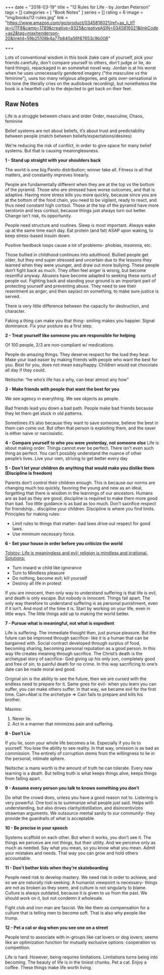 +++
date = "2018-03-19"
title = "12 Rules for Life - by Jordan Peterson"
tags = []
categories = [
    "Book Notes"
]
series = []
rating = 6
image = "img/books/12-rules.jpg"
link = "https://www.amazon.com/gp/product/0345816021/ref=as_li_tl?ie=UTF8&camp=1789&creative=9325&creativeASIN=0345816021&linkCode=as2&tag=maxhenderson-20&linkId=59b25108b4a77b840a56f87653c9b006"

+++

Lots of conventional wisdom in this book (take care of yourself, pick your friends carefully, don't compare yourself to others, don't judge or lie, do hard things), repackaged in an somewhat novel way. Jordan is at his worst when he uses unnecessarily gendered imagery ("the masculine vs the feminine"), uses too many religious allegories, and gets over-sensational in his tone (he literally cries on the audiobook recording), but nonetheless the book is a heartfelt call to the dejected to get back on their feet.

<h2>Raw Notes</h2>

Life is a struggle between chaos and order
Order, masculine; Chaos, feminine

Belief systems are not about beliefs, it’s about trust and predictability between people (match between beliefs/expectations/desires)

We’re reducing the risk of conflict, in order to give space for many belief systems. But that is causing meaninglessness.

**1 - Stand up straight with your shoulders back**

The world is one big Pareto distribution; winner take all. Fitness is all that matters, and constantly improves linearly.

People are fundamentally different when they are at the top vs the bottom of the pyramid. Those who are stressed have worse outcomes, and that is adaptive. Having more stress kills you more quickly, because since you are at the bottom of the food chain, you need to be vigilant, ready to react, and thus need constant high cortisol. Those at the top of the pyramid have more serotonin and less cortisol, because things just always turn out better. Change isn’t risk, its opportunity.

People need structure and routines. Sleep is most important. Always wake up at the same time each day. Eat protein (and fat) ASAP upon waking, to keep stress-based insulin down.

Positive feedback loops cause a lot of problems- phobias, insomnia, etc.

Those bullied in childhood continues into adulthood. Bullied people get older, but they end super stressed and uncertain due to the lessons they learned when they were younger, and draw out more bullying. These people don’t fight back as much. They often feel anger is wrong, but become resentful anyway. Abusers have become adapted to seeking these sorts of people out. Fighting back and standing your ground is an important part of protecting yourself and preventing abuse. They need to see their resentment as anger, and then say/act on something, to make sure justice is served.

There is very little difference between the capacity for destruction, and character. 

Faking a thing can make you that thing- smiling makes you happier. Signal dominance. Fix your posture as a first step.

**2 - Treat yourself like someone you are responsible for helping**

Of 100 people, 2/3 are non-compliant w/ medications. 

People do amazing things. They deserve respect for the load they bear. Make your load easier by making friends with people who want the best for you. Best for you, does not mean easy/happy. Children would eat chocolate all day if they could.

Neitsche: “he who’s life has a why, can bear almost any how”

**3 - Make friends with people that want the best for you**

We see agency in everything. We see objects as people.

Bad friends lead you down a bad path. People make bad friends because they let them get stuck in old patterns.

Sometimes it’s also because they want to save someone, believe the best in them can come out. But often that person is exploiting them, and the saver is either naive or narcissistic.

**4 - Compare yourself to who you were yesterday, not someone else**
Life is about making order. Things cannot ever be perfect. There isn’t even such thing as perfect. You can’t possibly understand the nuance of other people’s lives. Live your own, striving to get better every day

**5 - Don’t let your children do anything that would make you dislike them (Discipline is freedom)**

Parents don’t control their children enough. This is because our norms are changing much too quickly, favoring the young and new as an ideal, forgetting that there is wisdom in the learnings of our ancestors. Humans are as bad as they are good; discipline is required to make them more good than bad. Too little guidance is as bad as too much. Don’t sacrifice respect for friendship... discipline your children. Discipline is where you find limits. 
Principles for making rules:
- Limit rules to things that matter- bad laws drive out respect for good laws. 
- Use minimum necessary force. 

**6 - Set your house in order before you criticize the world**

<u>Tolstoy: Life is meaningless and evil; religion is mindless and irrational. Solutions:</u><br>
- Turn inward w child like ignorance<br>
- Turn to Mindless pleasure<br>
- Do nothing, become evil; kill yourself<br>
- Destroy all life in protest

If you are innocent, then only way to understand suffering is that life is evil, and death is only escape. But nobody is innocent. Things fall apart. The only way therefore to understand suffering is as personal punishment, even if it isn’t. And most of the time it is. Start by working on your life, even in little ways. The little things add up to making the world better. 

**7 - Pursue what is meaningful, not what is expedient**

Life is suffering. The immediate thought then, just pursue pleasure. But the future can be improved through sacrifice- like it is a human that can be bargained with. Social contract developed through surplus of food, becoming sharing, becoming personal reputation as a good person. In this way life creates meaning through sacrifice. The Christ’s death is the archetypal story of sacrifice- God giving up his only son, completely good and free of sin, to painful death for no crime. In this way sacrificing to one’s date can be made moral and good.

Original sin is the ability to see the future, then we are cursed with the endless need to prepare for it. Same goes for evil- when you learn you can suffer, you can make others suffer. In that way, we became evil for the first time. Cain+Abel is the archetype => Cain fails to prepare and kills his brother. 

Maxims:
1) Never lie. 
2) Act in a manner that minimizes pain and suffering.

**8 - Don’t Lie**

If you lie, soon your whole life becomes a lie. Especially if you lie to yourself. You lose the ability to see reality. In that way, omission is as bad as commission. The entirety of corruption stems from the willingness to lie in the personal, intimate sphere.

Neitsche: a mans worth is the amount of truth he can tolerate. Every new learning is a death. But telling truth is what keeps things alive, keeps things from falling apart.

**9 - Assume every person you talk to knows something you don’t**

Do what the crowd does, unless you have a good reason not to. Listening is very powerful. One tool is to summarize what people just said. Helps with understanding, but also drives clarity/distillation, and disincentivizes strawman arguments. We outsource mental sanity to our community- they provide the guardrails of what is acceptable.

**10 - Be precise in your speech**

Systems scaffold on each other. But when it works, you don’t see it. The things we perceive are not things, but their utility. And we perceive only as much as needed. Say what you mean, so you know what you mean. Admit your mistakes and needs. That way you can grow and hold others accountable.

**11 - Don’t bother kids when they’re skateboarding**

People need risk to develop mastery. We need risk in order to achieve, and so we are naturally risk-seeking. A humanist viewpoint is necessary- things are not as broken as they seem, and culture is not singularly to blame. Culture is always outdated, because it is given to us from the past. We should work on it, but not condemn it wholesale.

Fight club and iron man are fascist. We like them as compensation for a culture that is telling men to become soft. That is also why people like trump.

**12 - Pet a cat or dog when you see one on a street**

People tend to associate with in-groups like cat lovers or dog lovers; seems like an optimization function for mutually exclusive options: cooperation vs competition.

Life is hard. However, being requires limitations. Limitations turns being into becoming. The beauty of life is in the tiniest chunks. Pet a cat. Enjoy a coffee. These things make life worth living.
